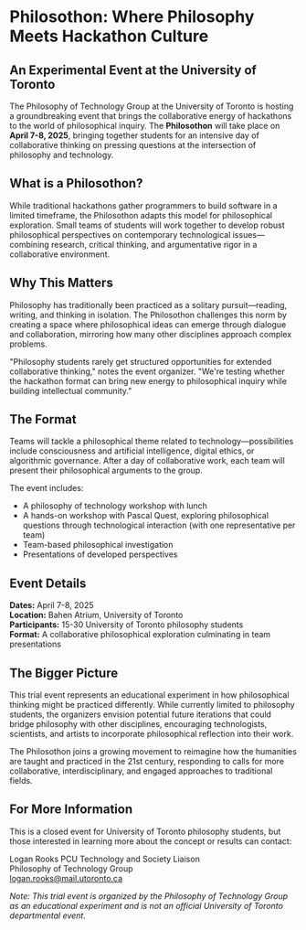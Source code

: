 # **Philosothon: Where Philosophy Meets Hackathon Culture**

## **An Experimental Event at the University of Toronto**

The Philosophy of Technology Group at the University of Toronto is hosting a groundbreaking event that brings the collaborative energy of hackathons to the world of philosophical inquiry. The **Philosothon** will take place on **April 7-8, 2025**, bringing together students for an intensive day of collaborative thinking on pressing questions at the intersection of philosophy and technology.

## **What is a Philosothon?**

While traditional hackathons gather programmers to build software in a limited timeframe, the Philosothon adapts this model for philosophical exploration. Small teams of students will work together to develop robust philosophical perspectives on contemporary technological issues—combining research, critical thinking, and argumentative rigor in a collaborative environment.

## **Why This Matters**

Philosophy has traditionally been practiced as a solitary pursuit—reading, writing, and thinking in isolation. The Philosothon challenges this norm by creating a space where philosophical ideas can emerge through dialogue and collaboration, mirroring how many other disciplines approach complex problems.

"Philosophy students rarely get structured opportunities for extended collaborative thinking," notes the event organizer. "We're testing whether the hackathon format can bring new energy to philosophical inquiry while building intellectual community."

## **The Format**

Teams will tackle a philosophical theme related to technology—possibilities include consciousness and artificial intelligence, digital ethics, or algorithmic governance. After a day of collaborative work, each team will present their philosophical arguments to the group.

The event includes:

* A philosophy of technology workshop with lunch
* A hands-on workshop with Pascal Quest, exploring philosophical questions through technological interaction (with one representative per team)
* Team-based philosophical investigation
* Presentations of developed perspectives

## **Event Details**

**Dates:** April 7-8, 2025  
**Location:** Bahen Atrium, University of Toronto  
**Participants:** 15-30 University of Toronto philosophy students  
**Format:** A collaborative philosophical exploration culminating in team presentations

## **The Bigger Picture**

This trial event represents an educational experiment in how philosophical thinking might be practiced differently. While currently limited to philosophy students, the organizers envision potential future iterations that could bridge philosophy with other disciplines, encouraging technologists, scientists, and artists to incorporate philosophical reflection into their work.

The Philosothon joins a growing movement to reimagine how the humanities are taught and practiced in the 21st century, responding to calls for more collaborative, interdisciplinary, and engaged approaches to traditional fields.

## **For More Information**

This is a closed event for University of Toronto philosophy students, but those interested in learning more about the concept or results can contact:

Logan Rooks
PCU Technology and Society Liaison  
Philosophy of Technology Group  
logan.rooks@mail.utoronto.ca

*Note: This trial event is organized by the Philosophy of Technology Group as an educational experiment and is not an official University of Toronto departmental event.*
